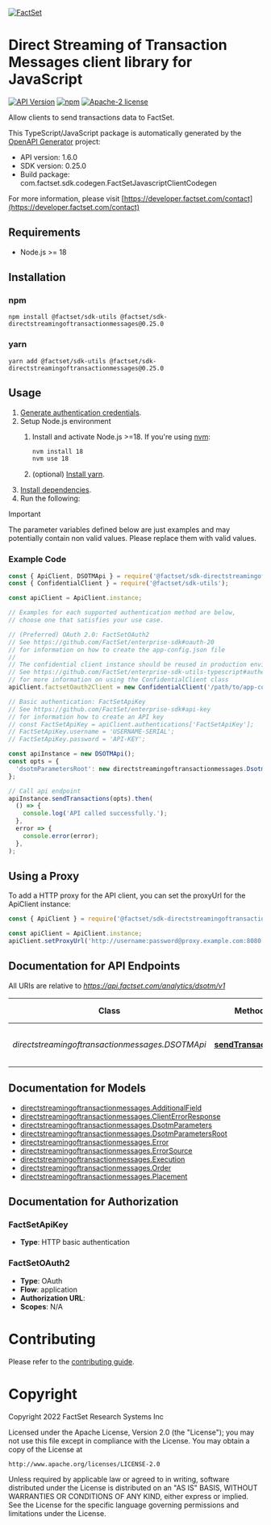 [![FactSet](https://raw.githubusercontent.com/factset/enterprise-sdk/main/docs/images/factset-logo.svg)](https://www.factset.com)

# Direct Streaming of Transaction Messages client library for JavaScript

[![API Version](https://img.shields.io/badge/api-v1.6.0-blue)](https://developer.factset.com/api-catalog/direct-streaming-transaction-messages-api)
[![npm](https://img.shields.io/npm/v/@factset/sdk-directstreamingoftransactionmessages)](https://www.npmjs.com/package/@factset/sdk-directstreamingoftransactionmessages)
[![Apache-2 license](https://img.shields.io/badge/license-Apache2-brightgreen.svg)](https://www.apache.org/licenses/LICENSE-2.0)

Allow clients to send transactions data to FactSet.

This TypeScript/JavaScript package is automatically generated by the [OpenAPI Generator](https://openapi-generator.tech) project:

- API version: 1.6.0
- SDK version: 0.25.0
- Build package: com.factset.sdk.codegen.FactSetJavascriptClientCodegen

For more information, please visit [https://developer.factset.com/contact](https://developer.factset.com/contact)

## Requirements

* Node.js >= 18

## Installation

### npm

```shell
npm install @factset/sdk-utils @factset/sdk-directstreamingoftransactionmessages@0.25.0
```

### yarn

```shell
yarn add @factset/sdk-utils @factset/sdk-directstreamingoftransactionmessages@0.25.0
```

## Usage

1. [Generate authentication credentials](../../../../README.md#authentication).
2. Setup Node.js environment
   1. Install and activate Node.js >=18. If you're using [nvm](https://github.com/nvm-sh/nvm):

      ```sh
      nvm install 18
      nvm use 18
      ```

   2. (optional) [Install yarn](https://yarnpkg.com/getting-started/install).
3. [Install dependencies](#installation).
4. Run the following:

> [!IMPORTANT]
> The parameter variables defined below are just examples and may potentially contain non valid values. Please replace them with valid values.

### Example Code


```javascript
const { ApiClient, DSOTMApi } = require('@factset/sdk-directstreamingoftransactionmessages');
const { ConfidentialClient } = require('@factset/sdk-utils');

const apiClient = ApiClient.instance;

// Examples for each supported authentication method are below,
// choose one that satisfies your use case.

// (Preferred) OAuth 2.0: FactSetOAuth2
// See https://github.com/FactSet/enterprise-sdk#oauth-20
// for information on how to create the app-config.json file
//
// The confidential client instance should be reused in production environments.
// See https://github.com/FactSet/enterprise-sdk-utils-typescript#authentication
// for more information on using the ConfidentialClient class
apiClient.factsetOauth2Client = new ConfidentialClient('/path/to/app-config.json');

// Basic authentication: FactSetApiKey
// See https://github.com/FactSet/enterprise-sdk#api-key
// for information how to create an API key
// const FactSetApiKey = apiClient.authentications['FactSetApiKey'];
// FactSetApiKey.username = 'USERNAME-SERIAL';
// FactSetApiKey.password = 'API-KEY';

const apiInstance = new DSOTMApi();
const opts = {
  'dsotmParametersRoot': new directstreamingoftransactionmessages.DsotmParametersRoot() // DsotmParametersRoot | 
};

// Call api endpoint
apiInstance.sendTransactions(opts).then(
  () => {
    console.log('API called successfully.');
  },
  error => {
    console.error(error);
  },
);

```


## Using a Proxy

To add a HTTP proxy for the API client, you can set the proxyUrl for the ApiClient instance:

```javascript
const { ApiClient } = require('@factset/sdk-directstreamingoftransactionmessages');

const apiClient = ApiClient.instance;
apiClient.setProxyUrl('http://username:password@proxy.example.com:8080');
```

## Documentation for API Endpoints

All URIs are relative to *https://api.factset.com/analytics/dsotm/v1*

Class | Method | HTTP request | Description
------------ | ------------- | ------------- | -------------
*directstreamingoftransactionmessages.DSOTMApi* | [**sendTransactions**](docs/DSOTMApi.md#sendTransactions) | **POST** /transactions | Push transactions data into FactSet.


## Documentation for Models

 - [directstreamingoftransactionmessages.AdditionalField](docs/AdditionalField.md)
 - [directstreamingoftransactionmessages.ClientErrorResponse](docs/ClientErrorResponse.md)
 - [directstreamingoftransactionmessages.DsotmParameters](docs/DsotmParameters.md)
 - [directstreamingoftransactionmessages.DsotmParametersRoot](docs/DsotmParametersRoot.md)
 - [directstreamingoftransactionmessages.Error](docs/Error.md)
 - [directstreamingoftransactionmessages.ErrorSource](docs/ErrorSource.md)
 - [directstreamingoftransactionmessages.Execution](docs/Execution.md)
 - [directstreamingoftransactionmessages.Order](docs/Order.md)
 - [directstreamingoftransactionmessages.Placement](docs/Placement.md)


## Documentation for Authorization



### FactSetApiKey

- **Type**: HTTP basic authentication



### FactSetOAuth2


- **Type**: OAuth
- **Flow**: application
- **Authorization URL**: 
- **Scopes**: N/A


# Contributing

Please refer to the [contributing guide](../../../../CONTRIBUTING.md).

# Copyright

Copyright 2022 FactSet Research Systems Inc

Licensed under the Apache License, Version 2.0 (the "License");
you may not use this file except in compliance with the License.
You may obtain a copy of the License at

    http://www.apache.org/licenses/LICENSE-2.0

Unless required by applicable law or agreed to in writing, software
distributed under the License is distributed on an "AS IS" BASIS,
WITHOUT WARRANTIES OR CONDITIONS OF ANY KIND, either express or implied.
See the License for the specific language governing permissions and
limitations under the License.
